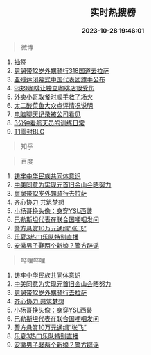 <div align="center"><h2>实时热搜榜</h2><h4>2023-10-28 19:46:01</h4></div>

> 微博  

1. [抽签](https://s.weibo.com/weibo?q=%E6%8A%BD%E7%AD%BE&t=31&band_rank=1&Refer=top)<br />
2. [舅舅带12岁外甥骑行318国道去拉萨](https://s.weibo.com/weibo?q=%23%E8%88%85%E8%88%85%E5%B8%A612%E5%B2%81%E5%A4%96%E7%94%A5%E9%AA%91%E8%A1%8C318%E5%9B%BD%E9%81%93%E5%8E%BB%E6%8B%89%E8%90%A8%23&t=31&band_rank=2&Refer=top)<br />
3. [亚残运闭幕式中国代表团旗手公布](https://s.weibo.com/weibo?q=%23%E4%BA%9A%E6%AE%8B%E8%BF%90%E9%97%AD%E5%B9%95%E5%BC%8F%E4%B8%AD%E5%9B%BD%E4%BB%A3%E8%A1%A8%E5%9B%A2%E6%97%97%E6%89%8B%E5%85%AC%E5%B8%83%23&t=31&band_rank=3&Refer=top)<br />
4. [9块9咖啡让独立咖啡店很受伤](https://s.weibo.com/weibo?q=%239%E5%9D%979%E5%92%96%E5%95%A1%E8%AE%A9%E7%8B%AC%E7%AB%8B%E5%92%96%E5%95%A1%E5%BA%97%E5%BE%88%E5%8F%97%E4%BC%A4%23&t=31&band_rank=4&Refer=top)<br />
5. [外卖小哥取餐时顺手救了场火](https://s.weibo.com/weibo?q=%23%E5%A4%96%E5%8D%96%E5%B0%8F%E5%93%A5%E5%8F%96%E9%A4%90%E6%97%B6%E9%A1%BA%E6%89%8B%E6%95%91%E4%BA%86%E5%9C%BA%E7%81%AB%23&t=31&band_rank=5&Refer=top)<br />
6. [太二酸菜鱼大众点评情况说明](https://s.weibo.com/weibo?q=%23%E5%A4%AA%E4%BA%8C%E9%85%B8%E8%8F%9C%E9%B1%BC%E5%A4%A7%E4%BC%97%E7%82%B9%E8%AF%84%E6%83%85%E5%86%B5%E8%AF%B4%E6%98%8E%23&t=31&band_rank=6&Refer=top)<br />
7. [电脑聊天记录被公司看见](https://s.weibo.com/weibo?q=%E7%94%B5%E8%84%91%E8%81%8A%E5%A4%A9%E8%AE%B0%E5%BD%95%E8%A2%AB%E5%85%AC%E5%8F%B8%E7%9C%8B%E8%A7%81&t=31&band_rank=7&Refer=top)<br />
8. [3分钟看航天员的训练日常](https://s.weibo.com/weibo?q=%233%E5%88%86%E9%92%9F%E7%9C%8B%E8%88%AA%E5%A4%A9%E5%91%98%E7%9A%84%E8%AE%AD%E7%BB%83%E6%97%A5%E5%B8%B8%23&t=31&band_rank=8&Refer=top)<br />
9. [T1零封BLG](https://s.weibo.com/weibo?q=%23T1%E9%9B%B6%E5%B0%81BLG%23&t=31&band_rank=9&Refer=top)<br />

> 知乎  


> 百度  

1. [铸牢中华民族共同体意识](https://www.baidu.com/s?wd=%E9%93%B8%E7%89%A2%E4%B8%AD%E5%8D%8E%E6%B0%91%E6%97%8F%E5%85%B1%E5%90%8C%E4%BD%93%E6%84%8F%E8%AF%86&sa=fyb_news&rsv_dl=fyb_news)<br />
2. [中美同意为实现元首旧金山会晤努力](https://www.baidu.com/s?wd=%E4%B8%AD%E7%BE%8E%E5%90%8C%E6%84%8F%E4%B8%BA%E5%AE%9E%E7%8E%B0%E5%85%83%E9%A6%96%E6%97%A7%E9%87%91%E5%B1%B1%E4%BC%9A%E6%99%A4%E5%8A%AA%E5%8A%9B&sa=fyb_news&rsv_dl=fyb_news)<br />
3. [舅舅带12岁外甥骑行去拉萨](https://www.baidu.com/s?wd=%E8%88%85%E8%88%85%E5%B8%A612%E5%B2%81%E5%A4%96%E7%94%A5%E9%AA%91%E8%A1%8C%E5%8E%BB%E6%8B%89%E8%90%A8&sa=fyb_news&rsv_dl=fyb_news)<br />
4. [齐心协力 共筑梦想](https://www.baidu.com/s?wd=%E9%BD%90%E5%BF%83%E5%8D%8F%E5%8A%9B+%E5%85%B1%E7%AD%91%E6%A2%A6%E6%83%B3&sa=fyb_news&rsv_dl=fyb_news)<br />
5. [小杨哥换头像：身穿YSL西装](https://www.baidu.com/s?wd=%E5%B0%8F%E6%9D%A8%E5%93%A5%E6%8D%A2%E5%A4%B4%E5%83%8F%EF%BC%9A%E8%BA%AB%E7%A9%BFYSL%E8%A5%BF%E8%A3%85&sa=fyb_news&rsv_dl=fyb_news)<br />
6. [巴勒斯坦代表在联合国哽咽发问](https://www.baidu.com/s?wd=%E5%B7%B4%E5%8B%92%E6%96%AF%E5%9D%A6%E4%BB%A3%E8%A1%A8%E5%9C%A8%E8%81%94%E5%90%88%E5%9B%BD%E5%93%BD%E5%92%BD%E5%8F%91%E9%97%AE&sa=fyb_news&rsv_dl=fyb_news)<br />
7. [警方悬赏10万元通缉“张飞”](https://www.baidu.com/s?wd=%E8%AD%A6%E6%96%B9%E6%82%AC%E8%B5%8F10%E4%B8%87%E5%85%83%E9%80%9A%E7%BC%89%E2%80%9C%E5%BC%A0%E9%A3%9E%E2%80%9D&sa=fyb_news&rsv_dl=fyb_news)<br />
8. [乐夏3热门乐队特别直播](https://www.baidu.com/s?wd=%E4%B9%90%E5%A4%8F3%E7%83%AD%E9%97%A8%E4%B9%90%E9%98%9F%E7%89%B9%E5%88%AB%E7%9B%B4%E6%92%AD&sa=fyb_news&rsv_dl=fyb_news)<br />
9. [安徽男子娶两个新娘？警方辟谣](https://www.baidu.com/s?wd=%E5%AE%89%E5%BE%BD%E7%94%B7%E5%AD%90%E5%A8%B6%E4%B8%A4%E4%B8%AA%E6%96%B0%E5%A8%98%EF%BC%9F%E8%AD%A6%E6%96%B9%E8%BE%9F%E8%B0%A3&sa=fyb_news&rsv_dl=fyb_news)<br />

> 哔哩哔哩  

1. [铸牢中华民族共同体意识](https://www.baidu.com/s?wd=%E9%93%B8%E7%89%A2%E4%B8%AD%E5%8D%8E%E6%B0%91%E6%97%8F%E5%85%B1%E5%90%8C%E4%BD%93%E6%84%8F%E8%AF%86&sa=fyb_news&rsv_dl=fyb_news)<br />
2. [中美同意为实现元首旧金山会晤努力](https://www.baidu.com/s?wd=%E4%B8%AD%E7%BE%8E%E5%90%8C%E6%84%8F%E4%B8%BA%E5%AE%9E%E7%8E%B0%E5%85%83%E9%A6%96%E6%97%A7%E9%87%91%E5%B1%B1%E4%BC%9A%E6%99%A4%E5%8A%AA%E5%8A%9B&sa=fyb_news&rsv_dl=fyb_news)<br />
3. [舅舅带12岁外甥骑行去拉萨](https://www.baidu.com/s?wd=%E8%88%85%E8%88%85%E5%B8%A612%E5%B2%81%E5%A4%96%E7%94%A5%E9%AA%91%E8%A1%8C%E5%8E%BB%E6%8B%89%E8%90%A8&sa=fyb_news&rsv_dl=fyb_news)<br />
4. [齐心协力 共筑梦想](https://www.baidu.com/s?wd=%E9%BD%90%E5%BF%83%E5%8D%8F%E5%8A%9B+%E5%85%B1%E7%AD%91%E6%A2%A6%E6%83%B3&sa=fyb_news&rsv_dl=fyb_news)<br />
5. [小杨哥换头像：身穿YSL西装](https://www.baidu.com/s?wd=%E5%B0%8F%E6%9D%A8%E5%93%A5%E6%8D%A2%E5%A4%B4%E5%83%8F%EF%BC%9A%E8%BA%AB%E7%A9%BFYSL%E8%A5%BF%E8%A3%85&sa=fyb_news&rsv_dl=fyb_news)<br />
6. [巴勒斯坦代表在联合国哽咽发问](https://www.baidu.com/s?wd=%E5%B7%B4%E5%8B%92%E6%96%AF%E5%9D%A6%E4%BB%A3%E8%A1%A8%E5%9C%A8%E8%81%94%E5%90%88%E5%9B%BD%E5%93%BD%E5%92%BD%E5%8F%91%E9%97%AE&sa=fyb_news&rsv_dl=fyb_news)<br />
7. [警方悬赏10万元通缉“张飞”](https://www.baidu.com/s?wd=%E8%AD%A6%E6%96%B9%E6%82%AC%E8%B5%8F10%E4%B8%87%E5%85%83%E9%80%9A%E7%BC%89%E2%80%9C%E5%BC%A0%E9%A3%9E%E2%80%9D&sa=fyb_news&rsv_dl=fyb_news)<br />
8. [乐夏3热门乐队特别直播](https://www.baidu.com/s?wd=%E4%B9%90%E5%A4%8F3%E7%83%AD%E9%97%A8%E4%B9%90%E9%98%9F%E7%89%B9%E5%88%AB%E7%9B%B4%E6%92%AD&sa=fyb_news&rsv_dl=fyb_news)<br />
9. [安徽男子娶两个新娘？警方辟谣](https://www.baidu.com/s?wd=%E5%AE%89%E5%BE%BD%E7%94%B7%E5%AD%90%E5%A8%B6%E4%B8%A4%E4%B8%AA%E6%96%B0%E5%A8%98%EF%BC%9F%E8%AD%A6%E6%96%B9%E8%BE%9F%E8%B0%A3&sa=fyb_news&rsv_dl=fyb_news)<br />
